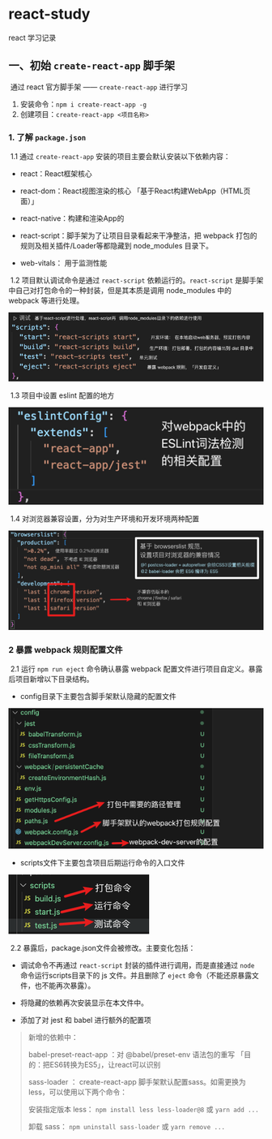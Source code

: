 # react-study

react 学习记录

## 一、初始 `create-react-app` 脚手架

​	通过 react 官方脚手架 —— `create-react-app` 进行学习

1. 安装命令：`npm i create-react-app -g`
2. 创建项目：`create-react-app <项目名称>`

### 1. 了解 `package.json`

​	1.1	通过 `create-react-app` 安装的项目主要会默认安装以下依赖内容：

* react：React框架核心

* react-dom：React视图渲染的核心 「基于React构建WebApp（HTML页面）」

* react-native：构建和渲染App的

* react-script：脚手架为了让项目目录看起来干净整洁，把 webpack 打包的规则及相关插件/Loader等都隐藏到 node_modules 目录下。

* web-vitals： 用于监测性能

​	1.2	项目默认调试命令是通过 `react-script` 依赖运行的。`react-script` 是脚手架中自己对打包命令的一种封装，但是其本质是调用 node_modules 中的 webpack 等进行处理。

![image-20230905162414415](https://raw.githubusercontent.com/C-G-L-A-D/drawingBed/main/blogimage-20230905162414415.png)

​	1.3	项目中设置 eslint 配置的地方

![image-20230905164457255](https://raw.githubusercontent.com/C-G-L-A-D/drawingBed/main/blogimage-20230905164457255.png)

​	1.4	对浏览器兼容设置，分为对生产环境和开发环境两种配置

![image-20230905165614940](https://raw.githubusercontent.com/C-G-L-A-D/drawingBed/main/blogimage-20230905165614940.png)

### 2 暴露 webpack 规则配置文件

​	2.1	运行 `npm run eject` 命令确认暴露 webpack 配置文件进行项目自定义。暴露后项目新增以下目录结构。

* config目录下主要包含脚手架默认隐藏的配置文件

![image-20230905172804129](https://raw.githubusercontent.com/C-G-L-A-D/drawingBed/main/blogimage-20230905172804129.png)

* scripts文件下主要包含项目后期运行命令的入口文件

![image-20230905172948671](https://raw.githubusercontent.com/C-G-L-A-D/drawingBed/main/blogimage-20230905172948671.png)

​	2.2	暴露后，package.json文件会被修改。主要变化包括：

* 调试命令不再通过 `react-script` 封装的插件进行调用，而是直接通过 `node` 命令运行scripts目录下的 js 文件。并且删除了 `eject` 命令（不能还原暴露文件，也不能再次暴露）。

* 将隐藏的依赖再次安装显示在本文件中。
* 添加了对 jest 和 babel 进行额外的配置项

> 新增的依赖中：
>
> babel-preset-react-app ：对 @babel/preset-env 语法包的重写 「目的：把ES6转换为ES5」，让react可以识别
>
> sass-loader ： create-react-app 脚手架默认配置sass。如需更换为 less，可以使用以下两个命令：
>
> 安装指定版本 less： `npm install less less-loader@8` 或 `yarn add ...`
>
> 卸载 sass： `npm uninstall sass-loader` 或 `yarn remove ...`
